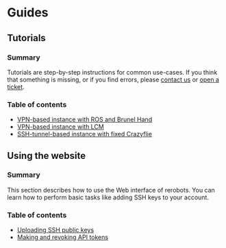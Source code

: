 # Guides

## Tutorials

### Summary

Tutorials are step-by-step instructions for common use-cases.
If you think that something is missing, or if you find errors, please [contact
us](https://rerobots.net/contact) or [open a
ticket](https://github.com/rerobots/doc-help/issues).

### Table of contents

* [VPN-based instance with ROS and Brunel Hand](tutorial_vpn_brunelhand.html)
* [VPN-based instance with LCM](tutorial_vpn_lcm.html)
* [SSH-tunnel-based instance with fixed Crazyflie](tutorial_sshtunnel_fixedcrazyflie.html)


## Using the website

### Summary

This section describes how to use the Web interface of rerobots. You can learn
how to perform basic tasks like adding SSH keys to your account.

### Table of contents

* [Uploading SSH public keys](webui.html#uploading-ssh-public-keys)
* [Making and revoking API tokens](webui.html#making-and-revoking-api-tokens)
